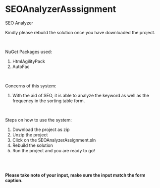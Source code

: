 # SEOAnalyzerAsssignment
SEO Analyzer

Kindly please rebuild the solution once you have downloaded the project.

<br />

NuGet Packages used:
1. HtmlAgilityPack
2. AutoFac

<br />

Concerns of this system:
1. With the aid of SEO, it is able to analyze the keyword as well as the frequency in the sorting table form.

<br />

Steps on how to use the system:
1. Download the project as zip
2. Unzip the project
3. Click on the SEOAnalyzerAssignment.sln
4. Rebuild the solution
5. Run the project and you are ready to go!

<br />
<br />


**Please take note of your input, make sure the input match the form caption.**


